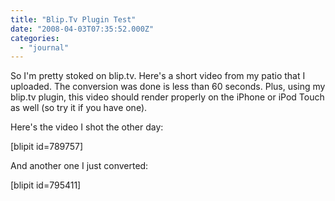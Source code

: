 ```yaml
---
title: "Blip.Tv Plugin Test"
date: "2008-04-03T07:35:52.000Z"
categories: 
  - "journal"
---
```


So I'm pretty stoked on blip.tv. Here's a short video from my patio that I uploaded. The conversion was done is less than 60 seconds. Plus, using my blip.tv plugin, this video should render properly on the iPhone or iPod Touch as well (so try it if you have one).

Here's the video I shot the other day:

\[blipit id=789757\]

And another one I just converted:

\[blipit id=795411\]
